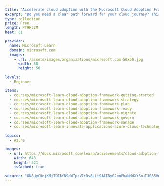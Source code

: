 ```yaml
---
title: "Accelerate cloud adoption with the Microsoft Cloud Adoption Framework for Azure"
excerpt: "Do you need a clear path forward for your cloud journey? This learning path includes best practice guidance to help you create a cloud strategy, define a cloud adoption plan, prepare your cloud environment with proper governance, and implement cloud operations in alignment with your organizational needs.  Cloud architects and IT professionals will learn and engage with the proven best practices, tools, and documentation in the Cloud Adoption Framework for Azure to build the technical knowledge needed to help your organization successfully adopt the cloud and meet business goals."
type: collection
price: Free
length: PT9H32M
heat: 61

provider:
  name: Microsoft Learn
  domain: microsoft.com
  images:
    - url: /assets/images/organizations/microsoft.com-50x50.jpg
      width: 50
      height: 50

levels:
  - Beginner

items:
  - courses/microsoft-learn-cloud-adoption-framework-getting-started
  - courses/microsoft-learn-cloud-adoption-framework-strategy
  - courses/microsoft-learn-cloud-adoption-framework-plan
  - courses/microsoft-learn-cloud-adoption-framework-ready
  - courses/microsoft-learn-cloud-adoption-framework-migrate
  - courses/microsoft-learn-cloud-adoption-framework-govern
  - courses/microsoft-learn-cloud-adoption-framework-manage
  - courses/microsoft-learn-innovate-applications-azure-cloud-technologies

topics:
  - Azure

images:
  - url: https://docs.microsoft.com/learn/achievements/cloud-adoption-framework-getting-started-social.png
    width: 643
    height: 321
    isCached: true

secured: "OK8UyCUejKMjTDIBYN9dWTpzV7+Ds8LLt9dAT8yG2onPhaNMdXYSouTJS65VmRILcW4KtkDHpLM/fPqocFuXxsXImy2o3na1Io8aKIS4CMvOFTbpRCsAQZ+4JtW016tmDqhlBAMKUCqpGyyEH69g2mnimGdgxyT+9EsJaDvjRSv/sS3o1DLIdoKDaWuPNIH47naGJDdVR6grAcNy9FdWCg2FkWCrn13risUuwtPwNJ0go0vRU8BgUEgLH1q0fF/8MZvYJs1Fe5oLRDUig5FdUrZU+54aL+V1hLJSkin2KLMNVeiI3ZDo7KTgkd4UbSztPqnED4quXnjLG4xvTKAJvZaxbL+A5XyC6uXoAU9hQEo=;+eDFM2ACknOu4J6AxlTmkA=="
---
```


